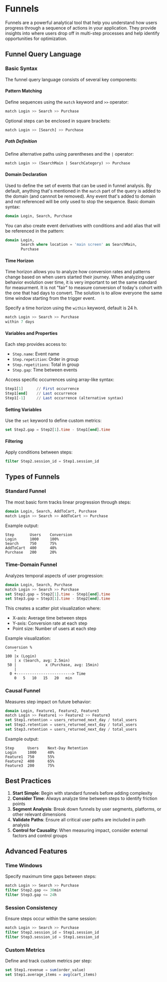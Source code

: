 # Funnels

Funnels are a powerful analytical tool that help you understand how users progress through a sequence of actions in your application. They provide insights into where users drop off in multi-step processes and help identify opportunities for optimization.

## Funnel Query Language

### Basic Syntax

The funnel query language consists of several key components:

#### Pattern Matching
Define sequences using the `match` keyword and `>>` operator:
```sql
match Login >> Search >> Purchase
```

Optional steps can be enclosed in square brackets:
```sql
match Login >> [Search] >> Purchase
```

##### Path Definition
Define alternative paths using parentheses and the `|` operator:
```sql
match Login >> (SearchMain | SearchCategory) >> Purchase
```

#### Domain Declaration

Used to define the set of events that can be used in funnel analysis. By default, anything that's mentioned in the `match` part of the query is added to the domain (and cannnot be removed). Any event that's added to domain and not referenced will be only used to stop the sequence. Basic domain syntax:
```sql
domain Login, Search, Purchase
```

You can also create event derivatives with conditions and add alias that will be referenced in the pattern:
```sql
domain Login, 
       Search where location = 'main screen' as SearchMain,
       Purchase
```
#### Time Horizon

Time horizon allows you to analyze how conversion rates and patterns change based on when users started their journey. When analyzing user behavior evolution over time, it is very important to set the same standard for measurment.
It is not "fair" to measure conversion of today's cohort with the one that had days to convert. The solution is to allow everyone the same time window starting from the trigger event.

Specify a time horizon using the `within` keyword, default is 24 h.

```sql
match Login >> Search >> Purchase
within 7 days
```

#### Variables and Properties
Each step provides access to:
- `Step.name`: Event name
- `Step.repetition`: Order in group
- `Step.repetitions`: Total in group
- `Step.gap`: Time between events

Access specific occurrences using array-like syntax:
```sql
Step1[1]      // First occurrence
Step1[end]    // Last occurrence
Step1[-1]     // Last occurrence (alternative syntax)
```

#### Setting Variables
Use the `set` keyword to define custom metrics:
```sql
set Step2.gap = Step2[1].time - Step1[end].time
```

#### Filtering
Apply conditions between steps:
```sql
filter Step2.session_id = Step1.session_id
```

## Types of Funnels

### Standard Funnel

The most basic form tracks linear progression through steps:

```sql
domain Login, Search, AddToCart, Purchase
match Login >> Search >> AddToCart >> Purchase
```

Example output:
```
Step       Users    Conversion
Login      1000     100%
Search     750      75%
AddToCart  400      40%
Purchase   200      20%
```

### Time-Domain Funnel

Analyzes temporal aspects of user progression:

```sql
domain Login, Search, Purchase
match Login >> Search >> Purchase
set Step2.gap = Step2[1].time - Step1[end].time
set Step3.gap = Step3[1].time - Step2[end].time
```

This creates a scatter plot visualization where:
- X-axis: Average time between steps
- Y-axis: Conversion rate at each step
- Point size: Number of users at each step

Example visualization:
```
Conversion %
    ^
100 |x (Login)
    | x (Search, avg: 2.5min)
 50 |             x (Purchase, avg: 15min)
    |
  0 +-------------------------> Time
    0   5   10   15   20   min
```

### Causal Funnel

Measures step impact on future behavior:

```sql
domain Login, Feature1, Feature2, Feature3
match Login >> Feature1 >> Feature2 >> Feature3
set Step1.retention = users_returned_next_day / total_users
set Step2.retention = users_returned_next_day / total_users
set Step3.retention = users_returned_next_day / total_users
```

Example output:
```
Step      Users    Next-Day Retention
Login     1000     40%
Feature1  750      55%
Feature2  400      65%
Feature3  200      75%
```

## Best Practices

1. **Start Simple**: Begin with standard funnels before adding complexity
2. **Consider Time**: Always analyze time between steps to identify friction points
3. **Segment Analysis**: Break down funnels by user segments, platforms, or other relevant dimensions
4. **Validate Paths**: Ensure all critical user paths are included in path analysis
5. **Control for Causality**: When measuring impact, consider external factors and control groups

## Advanced Features

### Time Windows
Specify maximum time gaps between steps:
```sql
match Login >> Search >> Purchase
filter Step2.gap <= 30min
filter Step3.gap <= 24h
```

### Session Consistency
Ensure steps occur within the same session:
```sql
match Login >> Search >> Purchase
filter Step2.session_id = Step1.session_id
filter Step3.session_id = Step1.session_id
```

### Custom Metrics
Define and track custom metrics per step:
```sql
set Step1.revenue = sum(order_value)
set Step1.average_items = avg(cart_items)
```
